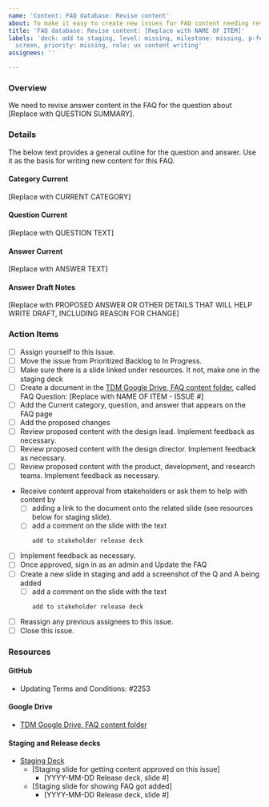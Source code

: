 ```yaml
---
name: 'Content: FAQ database: Revise content'
about: To make it easy to create new issues for FAQ content needing revision
title: 'FAQ database: Revise content: [Replace with NAME OF ITEM]'
labels: 'deck: add to staging, level: missing, milestone: missing, p-feature: FAQ
  screen, priority: missing, role: ux content writing'
assignees: ''

---
```


### Overview
We need to revise answer content in the FAQ for the question about [Replace with QUESTION SUMMARY].

### Details
The below text provides a general outline for the question and answer. Use it as the basis for writing new content for this FAQ.

#### Category Current
[Replace with CURRENT CATEGORY]

#### Question Current
[Replace with QUESTION TEXT]

#### Answer Current
[Replace with ANSWER TEXT]

#### Answer Draft Notes
[Replace with PROPOSED ANSWER OR OTHER DETAILS THAT WILL HELP WRITE DRAFT, INCLUDING REASON FOR CHANGE]

### Action Items
- [ ] Assign yourself to this issue.
- [ ] Move the issue from Prioritized Backlog to In Progress.
- [ ] Make sure there is a slide linked under resources.  It not, make one in the staging deck
- [ ] Create a document in the [TDM Google Drive, FAQ content folder](https://drive.google.com/drive/folders/1W3Pk6TTq1lVYreTHipc5H-jCvyvByrnS), called FAQ Question: [Replace with NAME OF ITEM - ISSUE #]
- [ ] Add the Current category, question, and answer that appears on the FAQ page
- [ ] Add the proposed changes 
- [ ] Review proposed content with the design lead. Implement feedback as necessary.
- [ ] Review proposed content with the design director. Implement feedback as necessary.
- [ ] Review proposed content with the product, development, and research teams. Implement feedback as necessary.
- Receive content approval from stakeholders or ask them to help with content by 
   - [ ] adding a link to the document onto the related slide (see resources below for staging slide).
   - [ ] add a comment on the slide with the text
      ```
      add to stakeholder release deck
      ```
- [ ] Implement feedback as necessary.
- [ ] Once approved, sign in as an admin and Update the FAQ
- [ ] Create a new slide in staging and add a screenshot of the Q and A being added
   - [ ] add a comment on the slide with the text
      ```
      add to stakeholder release deck
      ```
- [ ] Reassign any previous assignees to this issue.
- [ ] Close this issue.

### Resources

#### GitHub
- Updating Terms and Conditions: #2253 

#### Google Drive
- [TDM Google Drive, FAQ content folder](https://drive.google.com/drive/folders/1W3Pk6TTq1lVYreTHipc5H-jCvyvByrnS)

#### Staging and Release decks
- [Staging Deck](https://docs.google.com/presentation/d/1crZ3IxqA4hAu3qzD7ns93Ieuqjwh6wyEtuX_46cP-fg/)
   - [Staging slide for getting content approved on this issue]
       - [YYYY-MM-DD Release deck, slide #]
   - [Staging slide for showing FAQ got added]
      - [YYYY-MM-DD Release deck, slide #]
